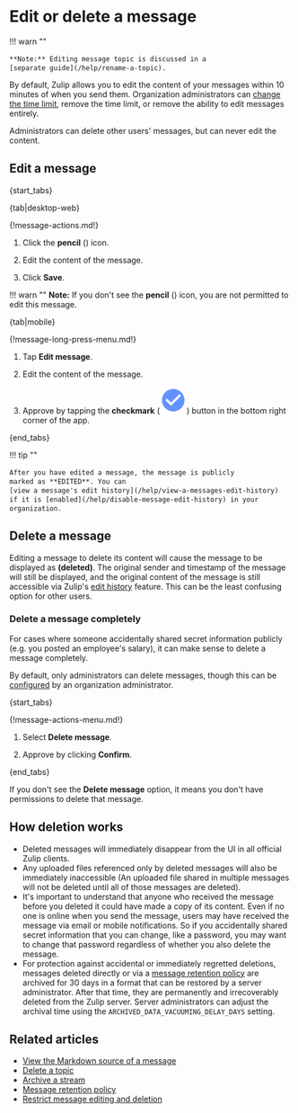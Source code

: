 # Edit or delete a message

!!! warn ""

    **Note:** Editing message topic is discussed in a
    [separate guide](/help/rename-a-topic).

By default, Zulip allows you to edit the content of your messages within 10
minutes of when you send them. Organization administrators can
[change the time limit](/help/restrict-message-editing-and-deletion),
remove the time limit, or remove the ability to edit messages entirely.

Administrators can delete other users' messages, but can never edit the
content.

## Edit a message

{start_tabs}

{tab|desktop-web}

{!message-actions.md!}

1. Click the **pencil** (<i class="fa fa-pencil"></i>) icon.

1. Edit the content of the message.

1. Click **Save**.

!!! warn ""
    **Note:** If you don't see the **pencil** (<i class="fa fa-pencil"></i>) icon,
    you are not permitted to edit this message.

{tab|mobile}

{!message-long-press-menu.md!}

1. Tap **Edit message**.

1. Edit the content of the message.

1. Approve by tapping the **checkmark**
   (<img src="/static/images/help/mobile-check-circle-icon.svg" alt="checkmark" class="mobile-icon"/>)
   button in the bottom right corner of the app.

{end_tabs}

!!! tip ""

    After you have edited a message, the message is publicly
    marked as **EDITED**. You can
    [view a message's edit history](/help/view-a-messages-edit-history)
    if it is [enabled](/help/disable-message-edit-history) in your organization.

## Delete a message

Editing a message to delete its content will cause the message to be
displayed as **(deleted)**.  The original sender and timestamp of the
message will still be displayed, and the original content of the
message is still accessible via Zulip's [edit
history](/help/view-a-messages-edit-history) feature.  This can be the
least confusing option for other users.

### Delete a message completely

For cases where someone accidentally shared secret information publicly
(e.g. you posted an employee's salary), it can make sense to delete a
message completely.

By default, only administrators can delete messages, though this can be
[configured](/help/restrict-message-editing-and-deletion) by an organization
administrator.

{start_tabs}

{!message-actions-menu.md!}

1. Select **Delete message**.

1. Approve by clicking **Confirm**.

{end_tabs}

If you don't see the **Delete message** option, it means you don't have
permissions to delete that message.

## How deletion works

* Deleted messages will immediately disappear from the UI in all
  official Zulip clients.
* Any uploaded files referenced only by deleted messages will also be
  immediately inaccessible (An uploaded file shared in multiple
  messages will not be deleted until all of those messages are
  deleted).
* It's important to understand that anyone who received the message
  before you deleted it could have made a copy of its content. Even if
  no one is online when you send the message, users may have received
  the message via email or mobile notifications. So if you
  accidentally shared secret information that you can change, like a
  password, you may want to change that password regardless of whether
  you also delete the message.
* For protection against accidental or immediately regretted
  deletions, messages deleted directly or via a [message retention
  policy](/help/message-retention-policy) are archived for 30 days in a
  format that can be restored by a server administrator.  After that
  time, they are permanently and irrecoverably deleted from the Zulip
  server.  Server administrators can adjust the archival time using
  the `ARCHIVED_DATA_VACUUMING_DELAY_DAYS` setting.

## Related articles

* [View the Markdown source of a message](/help/view-the-markdown-source-of-a-message)
* [Delete a topic](/help/delete-a-topic)
* [Archive a stream](/help/archive-a-stream)
* [Message retention policy](/help/message-retention-policy)
* [Restrict message editing and deletion](/help/restrict-message-editing-and-deletion)
